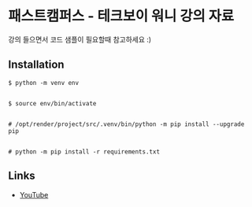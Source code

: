 # 패스트캠퍼스 - 테크보이 워니 강의 자료

강의 들으면서 코드 샘플이 필요할때 참고하세요 :)

## Installation

```
$ python -m venv env


$ source env/bin/activate


# /opt/render/project/src/.venv/bin/python -m pip install --upgrade pip


# python -m pip install -r requirements.txt

```

## Links

- [YouTube](https://www.youtube.com/c/TeccboiWonie)
